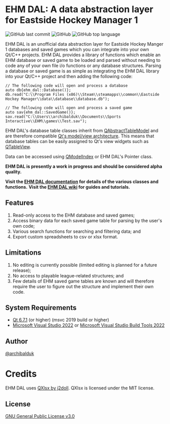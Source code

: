 # EHM DAL: A data abstraction layer for Eastside Hockey Manager 1
![GitHub last commit](https://img.shields.io/github/last-commit/archibalduk/EHM_DAL?style=flat-square) ![GitHub](https://img.shields.io/github/license/archibalduk/EHM_DAL?style=flat-square) ![GitHub top language](https://img.shields.io/github/languages/top/archibalduk/EHM_DAL?style=flat-square)

EHM DAL is an unofficial data abstraction layer for Eastside Hockey Manger 1 databases and saved games which you can integrate into your own Qt/C++ projects. EHM DAL provides a library of functions which enable an EHM database or saved game to be loaded and parsed without needing to code any of your own file i/o functions or any database structures. Parsing a database or saved game is as simple as integrating the EHM DAL library into your Qt/C++ project and then adding the following code:

```
// The following code will open and process a database
auto db{ehm_dal::Database()};
db.read("C:\\Program Files (x86)\\Steam\\steamapps\\common\\Eastside Hockey Manager\\data\\database\\database.db");

// The following code will open and process a saved game
auto sav{ehm_dal::SavedGame()};
sav.read("C:\\Users\\archibalduk\\Documents\\Sports Interactive\\EHM\\games\\Test.sav");
```

EHM DAL's database table classes inherit from [QAbstractTableModel](https://doc.qt.io/qt-6/qabstracttablemodel.html) and are therefore compatible [Qt's model/view architecture](https://doc.qt.io/qt-6/model-view-programming.html). This means that database tables can be easily assigned to Qt's view widgets such as [QTableView](https://doc.qt.io/qt-6/qtableview.html).

Data can be accessed using [QModelIndex](https://doc.qt.io/qt-6/qmodelindex.html) or EHM DAL's Pointer class.

**EHM DAL is presently a work in progress and should be considered alpha quality.**

**Visit the [EHM DAL documentation](https://archibalduk.github.io/EHM_DAL/annotated.html) for details of the various classes and functions.**
**Visit the [EHM DAL wiki](https://github.com/archibalduk/EHM_DAL/wiki) for guides and tutorials.**

## Features
1. Read-only access to the EHM database and saved games;
2. Access binary data for each saved game table for parsing by the user's own code;
3. Various search functions for searching and filtering data; and
4. Export custom spreadsheets to csv or xlsx format.

## Limitations
1. No editing is currently possible (limited editing is planned for a future release);
2. No access to playable league-related structures; and
3. Few details of EHM saved game tables are known and will therefore require the user to figure out the structure and implement their own code.

## System Requirements
* [Qt 6.7.1](https://www.qt.io/download-open-source) (or higher) (msvc 2019 build or higher)
* [Microsoft Visual Studio 2022](https://visualstudio.microsoft.com/vs/community/) or [Microsoft Visual Studio Build Tools 2022](https://visualstudio.microsoft.com/downloads/?q=build+tools#build-tools-for-visual-studio-2022)

## Author
[@archibalduk](https://www.github.com/archibalduk)

# Credits
EHM DAL uses [QXlsx by j2doll](https://github.com/QtExcel/QXlsx). QXlsx is licensed under the MIT license.

## License
[GNU General Public License v3.0](https://choosealicense.com/licenses/gpl-3.0/)
